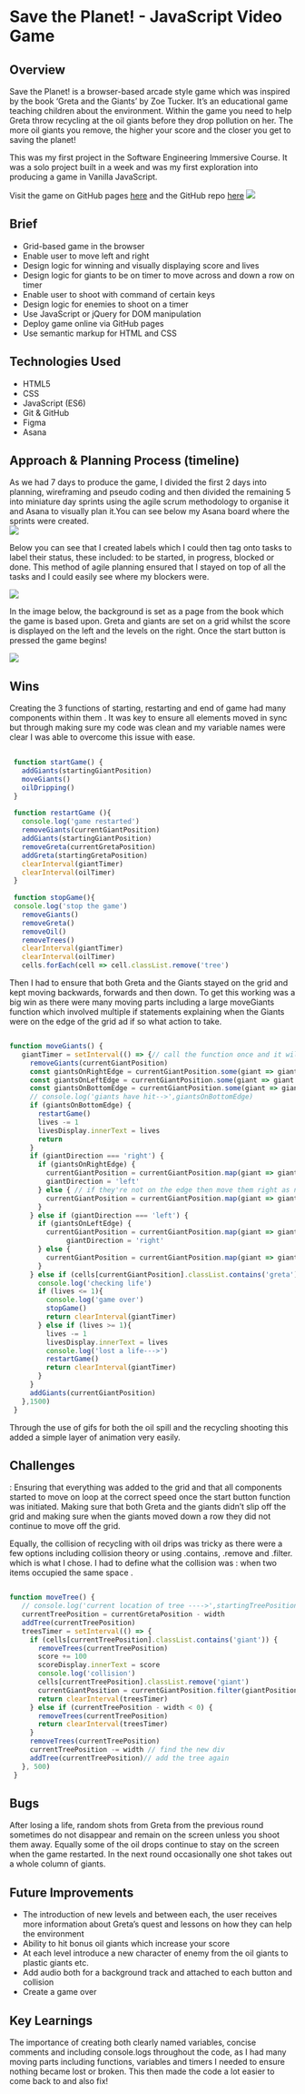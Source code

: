# Save the Planet! - JavaScript Video Game

<h2>Overview </h2>

Save the Planet! is a browser-based arcade style game which was inspired by the book ‘Greta and the Giants’ by Zoe Tucker. It’s an educational game teaching children about the environment. Within the game you need to help Greta throw recycling at the oil giants before they drop pollution on her. The more oil giants you remove, the higher your score and the closer you get to saving the planet! 

This was my first project in the Software Engineering Immersive Course. It was a solo project built in a week and was my first exploration into producing a game in Vanilla JavaScript. 

Visit the game on GitHub pages [here](https://cnmabc.github.io/Project-1/) and the GitHub repo [here](https://github.com/CNMABC/Project-1)
![](ezgif.com-gif-maker.gif)

<h2> Brief </h2> 
<ul> 
<li>Grid-based game in the browser</li>
<li>Enable user to move left and right</li>
<li>Design logic for winning and visually displaying score and lives</li>
<li>Design logic for giants to be on timer to move across and down a row on timer</li>
<li>Enable user to shoot with command of certain keys</li>
<li>Design logic for enemies to shoot on a timer</li>
<li>Use JavaScript or jQuery for DOM manipulation</li>
<li>Deploy game online via GitHub pages </li>
<li> Use semantic markup for HTML and CSS</li>
</ul>


<h2>Technologies Used </h2> 
<ul> 
<li>HTML5</li>
<li>CSS</li> 
<li>JavaScript (ES6)</li>
<li>Git & GitHub</li>
<li>Figma</li>
<li>Asana</li>
</ul>


<h2>Approach & Planning Process (timeline)</h2>

As we had 7 days to produce the game, I divided the first 2 days into planning, wireframing and pseudo coding and then divided the remaining 5 into miniature day sprints using the agile scrum methodology to organise it and Asana to visually plan it.You can see below my Asana board where the sprints were created.  
![](images/asana-pic-1.png)

Below you can see that I created labels which I could then tag onto tasks to label their status, these included:  to be started, in progress, blocked or done. This method of agile planning ensured that I stayed on top of all the tasks and I could easily see where my blockers were. 

![](images/asana-pic-2.png)

In the image below, the background is set as a page from the book which the game is based upon. Greta and giants are set on a grid whilst the score is displayed on the left and the levels on the right. Once the start button is pressed the game begins!

![](images/game-greta-1.png.png)

<h2>Wins</h2> 
Creating the 3 functions of starting, restarting and end of game had many components within them . It was key to ensure all elements moved in sync but through making sure my code was clean and my variable names were clear I was able to overcome this issue with ease. 

``` javascript
 
 function startGame() {
   addGiants(startingGiantPosition)
   moveGiants()
   oilDripping()
 }
 
 function restartGame (){
   console.log('game restarted')
   removeGiants(currentGiantPosition)
   addGiants(startingGiantPosition)
   removeGreta(currentGretaPosition)
   addGreta(startingGretaPosition)
   clearInterval(giantTimer)
   clearInterval(oilTimer)
 }
 
 function stopGame(){
 console.log('stop the game')
   removeGiants()
   removeGreta()
   removeOil()
   removeTrees()
   clearInterval(giantTimer)
   clearInterval(oilTimer)
   cells.forEach(cell => cell.classList.remove('tree')


```
Then I had to ensure that both Greta and the Giants stayed on the grid and kept moving backwards, forwards and then down. To get this working was a big win as there were many moving parts including a large moveGiants function which involved multiple if statements explaining when the Giants were on the edge of the grid ad if so what action to take. 

``` javascript

function moveGiants() {
   giantTimer = setInterval(() => {// call the function once and it will trigger the interval once (just in case we need to add more logic before or after)
     removeGiants(currentGiantPosition)
     const giantsOnRightEdge = currentGiantPosition.some(giant => giant % width === 9)
     const giantsOnLeftEdge = currentGiantPosition.some(giant => giant % width === 0)
     const giantsOnBottomEdge = currentGiantPosition.some(giant => giantsHitEdge.includes(giant))
     // console.log('giants have hit-->',giantsOnBottomEdge)
     if (giantsOnBottomEdge) {
       restartGame()
       lives -= 1
       livesDisplay.innerText = lives
       return
     }
     if (giantDirection === 'right') {
       if (giantsOnRightEdge) {
         currentGiantPosition = currentGiantPosition.map(giant => giant + width)
         giantDirection = 'left'
       } else { // if they're not on the edge then move them right as normal
         currentGiantPosition = currentGiantPosition.map(giant => giant + 1)
       }
     } else if (giantDirection === 'left') {
       if (giantsOnLeftEdge) {
         currentGiantPosition = currentGiantPosition.map(giant => giant + width)
              giantDirection = 'right'
       } else {
         currentGiantPosition = currentGiantPosition.map(giant => giant - 1)
       }
     } else if (cells[currentGiantPosition].classList.contains('greta')) {
       console.log('checking life')
       if (lives <= 1){
         console.log('game over')
         stopGame()
         return clearInterval(giantTimer)
       } else if (lives >= 1){
         lives -= 1
         livesDisplay.innerText = lives
         console.log('lost a life--->')
         restartGame()
         return clearInterval(giantTimer)
       }
     }
     addGiants(currentGiantPosition)
   },1500)
 }


```
Through the use of gifs for both the oil spill and the recycling shooting this added a simple layer of animation very easily. 


<h2>Challenges</h2>: 
Ensuring that everything was added to the grid and that all components started to move on loop at the correct speed once the start button function was initiated. Making sure that both Greta and the giants didn’t slip off the grid and making sure when the giants moved down a row they did not continue to move off the grid. 

Equally, the collision of recycling with oil drips was tricky as there were a few options including collision theory or using .contains, .remove and .filter. which is what I chose. I had to define what the collision was : when two items occupied the same space . 

``` javascript

function moveTree() {
   // console.log('current location of tree ---->',startingTreePosition)
   currentTreePosition = currentGretaPosition - width
   addTree(currentTreePosition)
   treesTimer = setInterval(() => {
     if (cells[currentTreePosition].classList.contains('giant')) {
       removeTrees(currentTreePosition)
       score += 100
       scoreDisplay.innerText = score
       console.log('collision')
       cells[currentTreePosition].classList.remove('giant')
       currentGiantPosition = currentGiantPosition.filter(giantPosition => giantPosition !== currentTreePosition)      
       return clearInterval(treesTimer)
     } else if (currentTreePosition - width < 0) {
       removeTrees(currentTreePosition)
       return clearInterval(treesTimer)
     }
     removeTrees(currentTreePosition)
     currentTreePosition -= width // find the new div
     addTree(currentTreePosition)// add the tree again
   }, 500)
 }

```

<h2>Bugs</h2>
After losing a life, random shots from Greta from the previous round sometimes do not disappear and remain on the screen unless you shoot them away. Equally some of the oil drops continue to stay on the screen when the game restarted. In the next round occasionally one shot takes out a whole column of giants. 

<h2>Future Improvements</h2> 
<ul>
<li> The introduction of new levels and between each, the user receives more information about Greta’s quest and lessons on how they can help the environment 
<li> Ability to hit bonus oil giants which increase your score 
<li> At each level introduce a new character of enemy from the oil giants to plastic giants etc. 
<li>Add audio both for a background track and attached to each button and collision </li>
<li>Create a game over </li>
</ul>

<h2>Key Learnings</h2> 
The importance of creating both clearly named variables, concise comments and including console.logs throughout the code, as I had many moving parts including functions, variables and timers I needed to ensure nothing became lost or broken. This then made the code a lot easier to come back to and also fix! 
